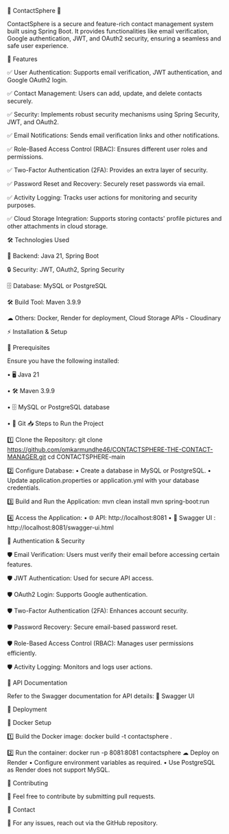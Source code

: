 🌟 ContactSphere 🌟

ContactSphere is a secure and feature-rich contact management system built using Spring Boot. It provides functionalities like email verification, Google authentication, JWT, and OAuth2 security, ensuring a seamless and safe user experience.

🎯 Features

✅ User Authentication: Supports email verification, JWT authentication, and Google OAuth2 login.

✅ Contact Management: Users can add, update, and delete contacts securely.

✅ Security: Implements robust security mechanisms using Spring Security, JWT, and OAuth2.

✅ Email Notifications: Sends email verification links and other notifications.

✅ Role-Based Access Control (RBAC): Ensures different user roles and permissions.

✅ Two-Factor Authentication (2FA): Provides an extra layer of security.

✅ Password Reset and Recovery: Securely reset passwords via email.

✅ Activity Logging: Tracks user actions for monitoring and security purposes.

✅ Cloud Storage Integration: Supports storing contacts' profile pictures and other attachments in cloud storage.

🛠 Technologies Used

🚀 Backend: Java 21, Spring Boot

🔒 Security: JWT, OAuth2, Spring Security

🗄 Database: MySQL or PostgreSQL

🛠 Build Tool: Maven 3.9.9

☁ Others: Docker, Render for deployment, Cloud Storage APIs - Cloudinary

⚡ Installation & Setup

📌 Prerequisites

Ensure you have the following installed:
	
 • 🖥 Java 21
	
 • 🛠 Maven 3.9.9
	
 • 🗄 MySQL or PostgreSQL database
	
 • 🔗 Git
📥 Steps to Run the Project

1️⃣ Clone the Repository:
git clone https://github.com/omkarmundhe46/CONTACTSPHERE-THE-CONTACT-MANAGER.git
cd CONTACTSPHERE-main

2️⃣ Configure Database:
	• Create a database in MySQL or PostgreSQL.
	• Update application.properties or application.yml with your database credentials. 
 
 3️⃣ Build and Run the Application:
mvn clean install
mvn spring-boot:run

4️⃣ Access the Application:
	• 🌐 API: http://localhost:8081
	• 📜 Swagger UI : http://localhost:8081/swagger-ui.html

🔐 Authentication & Security

🛡 Email Verification: Users must verify their email before accessing certain features.

🛡 JWT Authentication: Used for secure API access.

🛡 OAuth2 Login: Supports Google authentication.

🛡 Two-Factor Authentication (2FA): Enhances account security.

🛡 Password Recovery: Secure email-based password reset.

🛡 Role-Based Access Control (RBAC): Manages user permissions efficiently.

🛡 Activity Logging: Monitors and logs user actions.

📑 API Documentation

Refer to the Swagger documentation for API details:
🔗 Swagger UI

🚀 Deployment

🐳 Docker Setup 

1️⃣ Build the Docker image:
docker build -t contactsphere .

2️⃣ Run the container:
docker run -p 8081:8081 contactsphere
☁ Deploy on Render
	• Configure environment variables as required.
	• Use PostgreSQL as Render does not support MySQL.

🤝 Contributing

🚀 Feel free to contribute by submitting pull requests.


📩 Contact

📧 For any issues, reach out via the GitHub repository.


